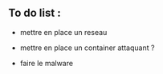 ## To do list :

- mettre en place un reseau

- mettre en place un container attaquant ?

- faire le malware
